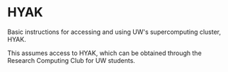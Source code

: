 # HYAK

Basic instructions for accessing and using UW's supercomputing cluster, HYAK.

This assumes access to HYAK, which can be obtained through the Research Computing Club for UW students.

